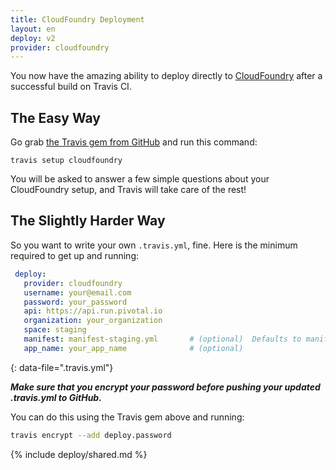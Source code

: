 ```yaml
---
title: CloudFoundry Deployment
layout: en
deploy: v2
provider: cloudfoundry
---
```


You now have the amazing ability to deploy directly to [CloudFoundry](https://run.pivotal.io/) after a successful build on Travis CI.

## The Easy Way

Go grab [the Travis gem from GitHub](https://github.com/travis-ci/travis.rb) and run this command:

`travis setup cloudfoundry`

You will be asked to answer a few simple questions about your CloudFoundry setup, and Travis will take care of the rest!

## The Slightly Harder Way

So you want to write your own `.travis.yml`, fine.  Here is the minimum required to get up and running:

```yaml
 deploy:
   provider: cloudfoundry
   username: your@email.com
   password: your_password
   api: https://api.run.pivotal.io
   organization: your_organization
   space: staging
   manifest: manifest-staging.yml       # (optional)  Defaults to manifest.yml.
   app_name: your_app_name              # (optional)
```
{: data-file=".travis.yml"}

***Make sure that you encrypt your password before pushing your updated .travis.yml to GitHub.***

You can do this using the Travis gem above and running:

```bash
travis encrypt --add deploy.password
```

{% include deploy/shared.md %}
